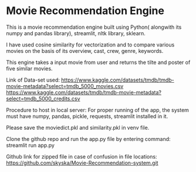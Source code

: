# Movie Recommendation Engine

This is a movie recommendation engine built using Python( alongwith its numpy and pandas library), streamlit, nltk library, sklearn. 

I have used cosine similarity for vectorization and to compare various movies on the basis of its overview, cast, crew, genre, keywords.

This engine takes a input movie from user and returns the tilte and poster of five similar movies.

Link of Data-set used:
https://www.kaggle.com/datasets/tmdb/tmdb-movie-metadata?select=tmdb_5000_movies.csv
https://www.kaggle.com/datasets/tmdb/tmdb-movie-metadata?select=tmdb_5000_credits.csv






Procedure to host in local server:
For proper running of the app, the system must have numpy, pandas, pickle, requests, streamlit installed in it.

Please save the moviedict.pkl and similarity.pkl in venv file.


Clone the github repo and run the app.py file by entering command:  streamlit run app.py


Github link for zipped file in case of confusion in file locations:
https://github.com/skyska/Movie-Recommendation-system.git



                    
